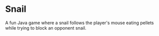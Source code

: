 # Snail
A fun Java game where a snail follows the player's mouse eating pellets while trying to block an opponent snail. 
